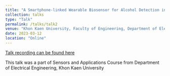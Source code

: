```yaml
---
title: "A Smartphone-linked Wearable Biosensor for Alcohol Detection in Sweat"
collection: talks
type: "Talk"
permalink: /talks/talk2
venue: "Khon Kaen University, Faculty of Engineering, Department of Electrical Engineering"
date: 2023-03-12
location: "Online"
---
```


[Talk recording can be found here](https://youtu.be/gsdESdOFbmU?si=89han0HtMIzASHjU)

This talk was a part of Sensors and Applications Course from Department of Electrical Engineering, Khon Kaen University
